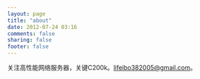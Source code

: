 ```yaml
---
layout: page
title: "about"
date: 2012-07-24 03:16
comments: false
sharing: false
footer: false
---
```

关注高性能网络服务器，关键C200k。lifeibo382005@gmail.com。

